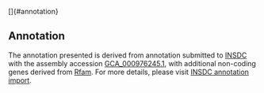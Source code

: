 []{#annotation}

Annotation
----------

The annotation presented is derived from annotation submitted to
[INSDC](http://www.insdc.org) with the assembly accession
[GCA\_000976245.1](http://www.ebi.ac.uk/ena/data/view/GCA_000976245.1),
with additional non-coding genes derived from
[Rfam](http://rfam.xfam.org/). For more details, please visit [INSDC
annotation
import](http://ensemblgenomes.org/info/data/insdc_annotation).
